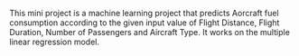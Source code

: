 This mini project is a machine learning project that predicts Aorcraft fuel consumption according to the given input value of Flight Distance, Flight Duration, Number of Passengers and Aircraft Type.
It works on the multiple linear regression model.
